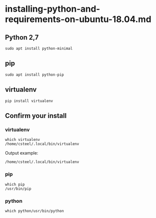 # installing-python-and-requirements-on-ubuntu-18.04.md

## Python 2,7

```shell
sudo apt install python-minimal
```

## pip

```shell
sudo apt install python-pip
```

## virtualenv

```shell
pip install virtualenv
```

## Confirm your install

### virtualenv

```shell
which virtualenv
/home/csteel/.local/bin/virtualenv
```

Output example:

```shell
/home/csteel/.local/bin/virtualenv
```

### pip

```shell
which pip
/usr/bin/pip
```

### python

```shell
which python/usr/bin/python
```
